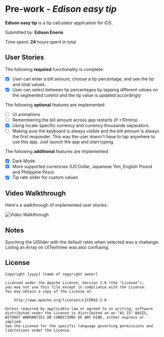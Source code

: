# Pre-work - *Edison easy tip*

**Edison easy tip** is a tip calculator application for iOS.

Submitted by: **Edison Enerio**

Time spent: **24** hours spent in total

## User Stories

The following **required** functionality is complete:

* [x] User can enter a bill amount, choose a tip percentage, and see the tip and total values.
* [x] User can select between tip percentages by tapping different values on the segmented control and the tip value is updated accordingly

The following **optional** features are implemented:

* [ ] UI animations
* [ ] Remembering the bill amount across app restarts (if <10mins)
* [x] Using locale-specific currency and currency thousands separators.
* [ ] Making sure the keyboard is always visible and the bill amount is always the first responder. This way the user doesn't have to tap anywhere to use this app. Just launch the app and start typing.

The following **additional** features are implemented:

- [x] Dark Mode
- [x] More supported currencies (US Dollar, Japanese Yen, English Pound and Philippine Peso)
- [x] Tip rate slider for custom values

## Video Walkthrough

Here's a walkthrough of implemented user stories:

<img src='http://g.recordit.co/ClBsTPnotK.gif' title='Video Walkthrough' width='' alt='Video Walkthrough' />

## Notes

Synching the UISlider with the default rates when selected was a challange. Listing an Array on UITextView was also confusing.

## License

    Copyright [yyyy] [name of copyright owner]

    Licensed under the Apache License, Version 2.0 (the "License");
    you may not use this file except in compliance with the License.
    You may obtain a copy of the License at

        http://www.apache.org/licenses/LICENSE-2.0

    Unless required by applicable law or agreed to in writing, software
    distributed under the License is distributed on an "AS IS" BASIS,
    WITHOUT WARRANTIES OR CONDITIONS OF ANY KIND, either express or implied.
    See the License for the specific language governing permissions and
    limitations under the License.
